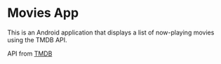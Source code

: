# Movies App
This is an Android application that displays a list of now-playing movies using the TMDB API.

API from [TMDB](https://www.themoviedb.org/)